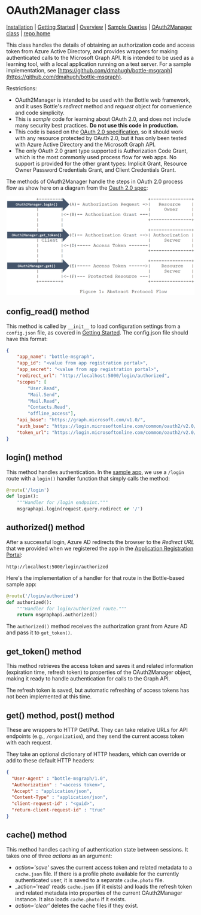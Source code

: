 # OAuth2Manager class

[Installation](../Installation/readme.md) | [Getting Started](../GettingStarted/readme.md) | [Overview](../Overview/readme.md) | [Sample Queries](../SampleQueries/readme.md) | [OAuth2Manager class](../OAuth2Manager/readme.md) | [repo home](https://github.com/dmahugh/bottle-msgraph)

This class handles the details of obtaining an authorization code and access token from Azure Active Directory, and provides wrappers for making authenticated calls to the Microsoft Graph API. It is intended to be used as a learning tool, with a local application running on a test server. For a sample implementation, see [https://github.com/dmahugh/bottle-msgraph](https://github.com/dmahugh/bottle-msgraph).

Restrictions:

* OAuth2Manager is intended to be used with the Bottle web framework, and it uses Bottle's _redirect_ method and _request_ object for convenience and code simplicity.
* This is _sample_ code for learning about OAuth 2.0, and does not include many security best practices. **Do not use this code in production.**
* This code is based on the [OAuth 2.0 specification](http://www.rfc-editor.org/rfc/rfc6749.txt), so it should work with any  resource protected by OAuth 2.0, but it has only been tested with Azure Active Directory and the Microsoft Graph API.
* The only OAuth 2.0 grant type supported is Authorization Code Grant, which is the most commonly used process flow for web apps. No support is provided for the other grant types: Implicit Grant, Resource Owner Password Credentials Grant, and Client Credentials Grant.

The methods of OAuth2Manager handle the steps in OAuth 2.0 process flow as show here on a diagram from the [Oauth 2.0 spec](http://www.rfc-editor.org/rfc/rfc6749.txt):

![Oauth2 flow](../images/oauth2flow.png)

## config_read() method

This method is called by ```__init__``` to load configuration settings from a ```config.json``` file, as covered in [Getting Started](../GettingStarted/readme.md). The config.json file should have this format:

```json
{
    "app_name": "bottle-msgraph",
    "app_id": "<value from app registration portal>",
    "app_secret": "<value from app registration portal>",
    "redirect_url": "http://localhost:5000/login/authorized",
    "scopes": [
        "User.Read",
        "Mail.Send",
        "Mail.Read",
        "Contacts.Read",
        "offline_access"],
    "api_base": "https://graph.microsoft.com/v1.0/",
    "auth_base": "https://login.microsoftonline.com/common/oauth2/v2.0/authorize",
    "token_url": "https://login.microsoftonline.com/common/oauth2/v2.0/token"
}
```

## login() method

This method handles authentication. In the [sample app](https://github.com/dmahugh/bottle-msgraph), we use a ```/login``` route with a ```login()``` handler function that simply calls the method:

```python
@route('/login')
def login():
    """Handler for /login endpoint."""
    msgraphapi.login(request.query.redirect or '/')
```

## authorized() method

After a successful login, Azure AD redirects the browser to the _Redirect URL_ that we provided when we registered the app in the [Application Registration Portal](https://apps.dev.microsoft.com/):

```http://localhost:5000/login/authorized```

Here's the implementation of a handler for that route in the Bottle-based sample app:

```python
@route('/login/authorized')
def authorized():
    """Handler for login/authorized route."""
    return msgraphapi.authorized()
```

The ```authorized()``` method receives the authorization grant from Azure AD and pass it to ```get_token()```.

## get_token() method

This method retrieves the access token and saves it and related information (expiration time, refresh token) to properties of the OAuth2Manager object, making it ready to handle authentication for calls to the Graph API.

The refresh token is saved, but automatic refreshing of access tokens has not been implemented at this time.

## get() method, post() method

These are wrappers to HTTP Get/Put. They can take relative URLs for API endpoints (e.g., ```/organization```), and they send the current access token with each request.

They take an optional dictionary of HTTP headers, which can override or add to these default HTTP headers:

```json
{
  "User-Agent" : "bottle-msgraph/1.0",
  "Authorization" : "<access token>",
  "Accept" : "application/json",
  "Content-Type" : "application/json",
  "client-request-id" : "<guid>",
  "return-client-request-id" : "true"
}
```

## cache() method

This method handles caching of authentication state between sessions. It takes one of three _actions_ as an argument:

* _action='save'_ saves the current access token and related metadata to a ```cache.json``` file. If there is a profile photo available for the currently authenticated user, it is saved to a separate ```cache.photo``` file.
* _action='read' reads ```cache.json``` (if it exists) and loads the refresh token and related metadata into properties of the current OAuth2Manager instance. It also loads ```cache.photo``` if it exists.
* _action='clear'_ deletes the cache files if they exist.
